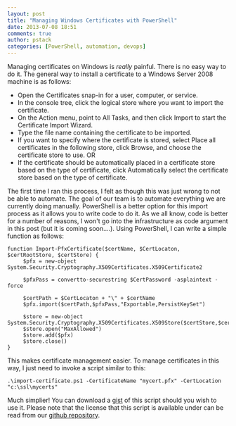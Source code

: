 ```yaml
---
layout: post
title: "Managing Windows Certificates with PowerShell"
date: 2013-07-08 18:51
comments: true
author: pstack
categories: [PowerShell, automation, devops]
---
```

Managing certificates on Windows is *really* painful. There is no easy way to do it. The general way to install a certificate to a Windows Server 2008 machine is as follows:

* Open the Certificates snap-in for a user, computer, or service.
* In the console tree, click the logical store where you want to import the certificate.
* On the Action menu, point to All Tasks, and then click Import to start the Certificate Import Wizard.
* Type the file name containing the certificate to be imported. 
* If you want to specify where the certificate is stored, select Place all certificates in the following store, click Browse, and choose the certificate store to use. OR
* If the certificate should be automatically placed in a certificate store based on the type of certificate, click Automatically select the certificate store based on the type of certificate.

The first time I ran this process, I felt as though this was just wrong to not be able to automate. The goal of our team is to automate everything we are currently doing manually. PowerShell is a better option for this import process as it allows you to write code to do it. As we all know, code is better for a number of reasons, I won't go into the infrastructure as code argument in this post (but it is coming soon….). Using PowerShell, I can write a simple function as follows:

	function Import-PfxCertificate($certName, $CertLocaton, $certRootStore, $certStore) {    
	     $pfx = new-object System.Security.Cryptography.X509Certificates.X509Certificate2    
  
         $pfxPass = convertto-securestring $CertPassword -asplaintext -force

         $certPath = $CertLocaton + "\" + $certName   
         $pfx.import($certPath,$pfxPass,"Exportable,PersistKeySet")    
  
         $store = new-object System.Security.Cryptography.X509Certificates.X509Store($certStore,$certRootStore)    
         $store.open("MaxAllowed")    
         $store.add($pfx)    
         $store.close()    
    }
This makes certificate management easier. To manage certificates in this way, I just need to invoke a script similar to this:

    .\import-certificate.ps1 -CertificateName "mycert.pfx" -CertLocation "c:\ssl\mycerts"
    
Much simplier! You can download a [gist](https://gist.github.com/opentable-devops/5951108) of this script should you wish to use it. Please note that the license that this script is available under can be read from our [github repository](https://github.com/opentable/licensing/blob/master/LICENSE). 